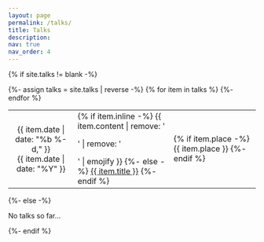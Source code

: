 ```yaml
---
layout: page
permalink: /talks/
title: Talks
description: 
nav: true
nav_order: 4
---
```



<!-- pages/talks.md -->
<div class="talks">
  <style>
    table.table-borderless {
      border: none !important;
    }

    table.table-sm {
      font-size: 12px !important;
      padding: 0.2rem !important;
    }
  	th {
    	font-weight: normal !important;
  	}
  	th[scope="row"], td:first-child {
    	width: 65px;  /* 自动适应内容宽度 */
    	white-space: nowrap !important; /* 禁止换行 */
  	}
  </style>

{% if site.talks != blank -%} 
<div class="table-responsive">
    <table class="table table-sm table-borderless">
    {%- assign talks = site.talks | reverse -%} 
    {% for item in talks %} 
    <tr>
        <th scope="row">  
        	{{ item.date | date: "%b %-d," }}<br>
  			{{ item.date | date: "%Y" }}
        </th>
        <td>
        {% if item.inline -%} 
            {{ item.content | remove: '<p>' | remove: '</p>' | emojify }}
        {%- else -%} 
            <a class="talks-title" href="{{ item.url | relative_url }}">{{ item.title }}</a>
        {%- endif %} 
        </td>
        <td>
        {% if item.place -%} 
            <span class="talks-place">{{ item.place }}</span>
        {%- endif %} 
        </td>
    </tr>
    {%- endfor %} 
    </table>
</div>
{%- else -%} 
<p>No talks so far...</p>
{%- endif %} 
</div>
